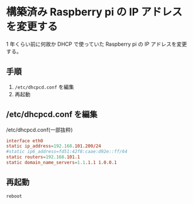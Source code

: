 # 構築済み Raspberry pi の IP アドレスを変更する

1 年くらい前に何故か DHCP で使っていた Raspberry pi の IP アドレスを変更する。

## 手順

1. `/etc/dhcpcd.conf` を編集
1. 再起動

## /etc/dhcpcd.conf を編集

/etc/dhcpcd.conf(一部抜粋)

```conf
interface eth0
static ip_address=192.168.101.200/24
#static ip6_address=fd51:42f8:caae:d92e::ff/64
static routers=192.168.101.1
static domain_name_servers=1.1.1.1 1.0.0.1
```

## 再起動

`reboot`
